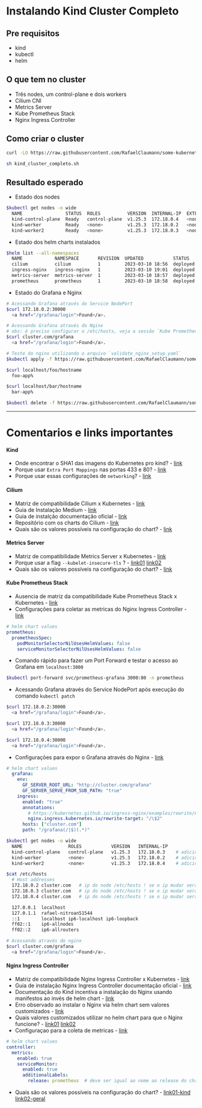 # Instalando Kind Cluster Completo

## Pre requisitos
- kind
- kubectl
- helm

## O que tem no cluster
- Três nodes, um control-plane e dois workers
- Cilium CNI
- Metrics Server
- Kube Prometheus Stack
- Nginx Ingress Controller

## Como criar o cluster
``` bash
curl -LO https://raw.githubusercontent.com/RafaelClaumann/some-kubernetes-study/main/kind_cluster_completo.sh

sh kind_cluster_completo.sh
```

## Resultado esperado
- Estado dos nodes
``` bash
$kubectl get nodes -o wide     
  NAME                STATUS  ROLES          VERSION  INTERNAL-IP  EXTERNAL-IP  OS-IMAGE            CONTAINER-RUNTIME
  kind-control-plane  Ready   control-plane  v1.25.3  172.18.0.4   <none>       Ubuntu 22.04.1 LTS  containerd://1.6.9
  kind-worker         Ready   <none>         v1.25.3  172.18.0.2   <none>       Ubuntu 22.04.1 LTS  containerd://1.6.9
  kind-worker2        Ready   <none>         v1.25.3  172.18.0.3   <none>       Ubuntu 22.04.1 LTS  containerd://1.6.9
```
- Estado dos helm charts instalados
``` bash
$helm list --all-namespaces  
  NAME            NAMESPACE       REVISION  UPDATED           STATUS      CHART                          APP VERSION
  cilium          cilium          1         2023-03-10 18:56  deployed    cilium-1.13.0                  1.13.0     
  ingress-nginx   ingress-nginx   1         2023-03-10 19:01  deployed    ingress-nginx-4.5.2            1.6.4      
  metrics-server  metrics-server  1         2023-03-10 18:57  deployed    metrics-server-3.8.4           0.6.2      
  prometheus      prometheus      1         2023-03-10 18:58  deployed    kube-prometheus-stack-45.7.1   v0.63.0
```
- Estado do Grafana e Nginx
``` bash
# Acessando Grafana através do Service NodePort
$curl 172.18.0.2:30000
  <a href="/grafana/login">Found</a>.

# Acessando Grafana através do Nginx
# obs: é preciso configurar o /etc/hosts, veja a sessão `Kube Prometheus Stack` neste documento
$curl cluster.com/grafana
  <a href="/grafana/login">Found</a>.

# Teste do nginx utilizando o arquivo `validate_nginx_setup.yaml`
$kubectl apply -f https://raw.githubusercontent.com/RafaelClaumann/some-kubernetes-study/main/validate_nginx_setup.yaml

$curl localhost/foo/hostname
  foo-app%

$curl localhost/bar/hostname
  bar-app%

$kubectl delete -f https://raw.githubusercontent.com/RafaelClaumann/some-kubernetes-study/main/validate_nginx_setup.yaml --force --grace-period=0
```

---

# Comentarios e links importantes 

#### Kind
- Onde encontrar o SHA1 das imagens do Kubernetes pro kind? - [link](https://github.com/kubernetes-sigs/kind/releases/tag/v0.17.0)
- Porque usar `Extra Port Mappings` nas portas 433 e 80? - [link](https://kind.sigs.k8s.io/docs/user/ingress/#create-cluster)
- Porque usar essas configurações de `networking`? - [link](https://medium.com/@charled.breteche/kind-cluster-with-cilium-and-no-kube-proxy-c6f4d84b5a9d)

#### Cilium
- Matriz de compatibilidade Cilium x Kubernetes - [link](https://docs.cilium.io/en/stable/network/kubernetes/compatibility/)
- Guia de Instalação Medium - [link](https://medium.com/@charled.breteche/kind-cluster-with-cilium-and-no-kube-proxy-c6f4d84b5a9d)
- Guia de instalção documentação oficial - [link](https://docs.cilium.io/en/stable/installation/k8s-install-helm/)
- Repositório com os charts do Cilium - [link](https://quay.io/repository/cilium/cilium?tab=tags&tag=latest)
- Quais são os valores possíveis na configuração do chart? - [link](https://github.com/cilium/cilium/blob/master/install/kubernetes/cilium/values.yaml)

#### Metrics Server
- Matriz de compatibilidade Metrics Server x Kubernetes - [link](https://github.com/kubernetes-sigs/metrics-server#compatibility-matrix)
- Porque usar a flag `--kubelet-insecure-tls` ? - [link01](https://github.com/kubernetes-sigs/kind/issues/398#issuecomment-478311167) [link02](https://github.com/kubernetes-sigs/metrics-server/blob/master/README.md#configuration)
- Quais são os valores possíveis na configuração do chart? - [link](https://github.com/kubernetes-sigs/metrics-server/blob/master/charts/metrics-server/values.yaml)

#### Kube Prometheus Stack
- Ausencia de matriz da compatibilidade Kube Prometheus Stack x Kubernetes - [link](https://github.com/prometheus-community/helm-charts/issues/97)
- Configurações para coletar as metricas do Nginx Ingress Controller - [link](https://kubernetes.github.io/ingress-nginx/user-guide/monitoring/#configure-prometheus)
``` yaml
# helm chart values
prometheus:
  prometheusSpec:
    podMonitorSelectorNilUsesHelmValues: false
    serviceMonitorSelectorNilUsesHelmValues: false
```
- Comando rápido para fazer um Port Forward e testar o acesso ao Grafana em `localhost:3000`
``` bash
$kubectl port-forward svc/prometheus-grafana 3000:80 -n prometheus
```
- Acessando Grafana através do Service NodePort após execução do comando `kubectl patch`
``` bash
$curl 172.18.0.2:30000
  <a href="/grafana/login">Found</a>.

$curl 172.18.0.3:30000
  <a href="/grafana/login">Found</a>.

$curl 172.18.0.4:30000
  <a href="/grafana/login">Found</a>.
```
- Configurações para expor o Grafana através do Nginx - [link](https://fabianlee.org/2022/07/02/prometheus-exposing-prometheus-grafana-as-ingress-for-kube-prometheus-stack/)
``` yaml
# helm chart values 
  grafana:
    env:
      GF_SERVER_ROOT_URL: "http://cluster.com/grafana"
      GF_SERVER_SERVE_FROM_SUB_PATH: "true"
    ingress:
      enabled: "true"
      annotations:
        # https://kubernetes.github.io/ingress-nginx/examples/rewrite/#rewrite-target
        nginx.ingress.kubernetes.io/rewrite-target: "/\$2"
      hosts: ["cluster.com"]
      path: "/grafana(/|$)(.*)"      
```
``` bash
$kubectl get nodes -o wide
  NAME                 ROLES           VERSION   INTERNAL-IP
  kind-control-plane   control-plane   v1.25.3   172.18.0.3    # adicionar ip do node ao /etc/hosts
  kind-worker          <none>          v1.25.3   172.18.0.2    # adicionar ip do node ao /etc/hosts
  kind-worker2         <none>          v1.25.3   172.18.0.4    # adicionar ip do node ao /etc/hosts

$cat /etc/hosts                                                                                               
  # Host addresses
  172.18.0.2 cluster.com   # ip do node /etc/hosts ! se o ip mudar sera preciso ajustar
  172.18.0.3 cluster.com   # ip do node /etc/hosts ! se o ip mudar sera preciso ajustar
  172.18.0.4 cluster.com   # ip do node /etc/hosts ! se o ip mudar sera preciso ajustar

  127.0.0.1  localhost
  127.0.1.1  rafael-nitroan51544
  ::1        localhost ip6-localhost ip6-loopback
  ff02::1    ip6-allnodes
  ff02::2    ip6-allrouters

# Acessando através do nginx
$curl cluster.com/grafana  
  <a href="/grafana/login">Found</a>.
```

#### Nginx Ingress Controller
- Matriz de compatibilidade Nginx Ingress Controller x Kubernetes - [link](https://github.com/kubernetes/ingress-nginx#supported-versions-table)
- Guia de instalação Nginx Ingress Controller documentação oficial - [link](https://kubernetes.github.io/ingress-nginx/deploy/)
- Documentação do Kind incentiva a instalação do Nginx usando manifestos ao invés de helm chart - [link](https://kind.sigs.k8s.io/docs/user/ingress/#ingress-nginx)
- Erro observado ao instalar o Nginx via helm chart sem valores customizados - [link](https://sam-thomas.medium.com/kubernetes-ingressclass-error-ingress-does-not-contain-a-valid-ingressclass-78aab72c15a6)
- Quais valores customizados utilizar no helm chart para que o Nginx funcione? - [link01](https://github.com/kubernetes-sigs/kind/issues/1693#issuecomment-1166157946) [link02](https://github.com/kubernetes/ingress-nginx/blob/main/hack/manifest-templates/provider/kind/values.yaml)
- Configuraçao para a coleta de metricas - [link](https://kubernetes.github.io/ingress-nginx/user-guide/monitoring/#re-configure-nginx-ingress-controller)
``` yaml
# helm chart values
controller:
  metrics:
    enabled: true
    serviceMonitor:
      enabled: true
      additionalLabels:
        release: prometheus  # deve ser igual ao nome ao release do chart kube-prometheus-stack
```
- Quais são os valores possíveis na configuração do chart? - [link01-kind](https://github.com/kubernetes/ingress-nginx/blob/main/hack/manifest-templates/provider/kind/values.yaml) [link02-geral](https://github.com/kubernetes/ingress-nginx/blob/main/charts/ingress-nginx/values.yaml)
